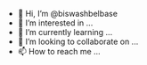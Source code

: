 - 👋 Hi, I’m @biswashbelbase
- 👀 I’m interested in ...
- 🌱 I’m currently learning ...
- 💞️ I’m looking to collaborate on ...
- 📫 How to reach me ...

<!---
biswashbelbase/biswashbelbase is a ✨ special ✨ repository because its `README.md` (this file) appears on your GitHub profile.
You can click the Preview link to take a look at your changes.
--->
